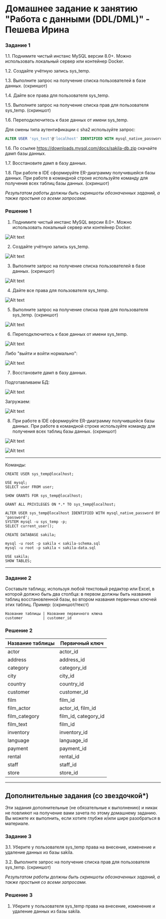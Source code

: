 # Домашнее задание к занятию "Работа с данными (DDL/DML)" - Пешева Ирина


### Задание 1

1.1. Поднимите чистый инстанс MySQL версии 8.0+. Можно использовать локальный сервер или контейнер Docker.

1.2. Создайте учётную запись sys_temp. 

1.3. Выполните запрос на получение списка пользователей в базе данных. (скриншот)

1.4. Дайте все права для пользователя sys_temp. 

1.5. Выполните запрос на получение списка прав для пользователя sys_temp. (скриншот)

1.6. Переподключитесь к базе данных от имени sys_temp.

Для смены типа аутентификации с sha2 используйте запрос: 
```sql
ALTER USER 'sys_test'@'localhost' IDENTIFIED WITH mysql_native_password BY 'password';
```
1.6. По ссылке https://downloads.mysql.com/docs/sakila-db.zip скачайте дамп базы данных.

1.7. Восстановите дамп в базу данных.

1.8. При работе в IDE сформируйте ER-диаграмму получившейся базы данных. При работе в командной строке используйте команду для получения всех таблиц базы данных. (скриншот)

*Результатом работы должны быть скриншоты обозначенных заданий, а также простыня со всеми запросами.*

### Решение 1

1. Поднимите чистый инстанс MySQL версии 8.0+. Можно использовать локальный сервер или контейнер Docker.

![Alt text](img/12.2.1.1.png)

2. Создайте учётную запись sys_temp.

![Alt text](img/12.2.1.2.png)

3. Выполните запрос на получение списка пользователей в базе данных. (скриншот)

![Alt text](img/12.2.1.3.png)

4. Дайте все права для пользователя sys_temp. 

![Alt text](img/12.2.1.4.png)

5. Выполните запрос на получение списка прав для пользователя sys_temp. (скриншот)

![Alt text](img/12.2.1.5.png)

6. Переподключитесь к базе данных от имени sys_temp.

![Alt text](img/12.2.1.6.png)

Либо "выйти и войти нормально":

![Alt text](img/12.2.1.11.png)

7. Восстановите дамп в базу данных.

Подготавливаем БД:

![Alt text](img/12.2.1.8.png)

Загружаем:

![Alt text](img/12.2.1.12.png)

8. При работе в IDE сформируйте ER-диаграмму получившейся базы данных. При работе в командной строке используйте команду для получения всех таблиц базы данных. (скриншот)

![Alt text](img/12.2.1.10.png)

![Alt text](img/12.2.1.9.png)

---

Команды:

```mysql
CREATE USER sys_temp@localhost;

USE mysql;
SELECT user FROM user;

SHOW GRANTS FOR sys_temp@localhost;

GRANT ALL PRIVILEGES ON *.* TO sys_temp@localhost;

ALTER USER sys_temp@localhost IDENTIFIED WITH mysql_native_password BY 'password';
SYSTEM mysql -u sys_temp -p;
SELECT current_user();

CREATE DATABASE sakila;
```  

```console
mysql -u root -p sakila < sakila-schema.sql
mysql -u root -p sakila < sakila-data.sql 
```

```mysql
USE sakila;
SHOW TABLES;
```

---
### Задание 2

Составьте таблицу, используя любой текстовый редактор или Excel, в которой должно быть два столбца: в первом должны быть названия таблиц восстановленной базы, во втором названия первичных ключей этих таблиц. Пример: (скриншот/текст)
```
Название таблицы | Название первичного ключа
customer         | customer_id
```

### Решение 2

| Название таблицы | Первичный ключ |
| --- | --- |
| actor | actor_id |
| address | address_id |
| category | category_id |
| city | city_id |
| country | country_id |
| customer | customer_id |
| film | film_id |
| film_actor | actor_id, film_id |
| film_category | film_id, category_id |
| film_text | film_id |
| inventory | inventory_id |
| language | language_id |
| payment | payment_id |
| rental | rental_id |
| staff | staff_id |
| store | store_id |

---

## Дополнительные задания (со звездочкой*)

Эти задания дополнительные (не обязательные к выполнению) и никак не повлияют на получение вами зачета по этому домашнему заданию. Вы можете их выполнить, если хотите глубже и/или шире разобраться в материале.

### Задание 3

3.1. Уберите у пользователя sys_temp права на внесение, изменение и удаление данных из базы sakila.

3.2. Выполните запрос на получение списка прав для пользователя sys_temp. (скриншот)

*Результатом работы должны быть скриншоты обозначенных заданий, а также простыня со всеми запросами.*

### Решение 3

1. Уберите у пользователя sys_temp права на внесение, изменение и удаление данных из базы sakila.



